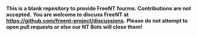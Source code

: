 **This is a blank repository to provide FreeNT fourms. Contributions are not accepted.**
**You are welcome to discuss FreeNT at https://github.com/freent-project/discussions.**
**Please do not attempt to open pull requests or else our NT Bots will close them!**
